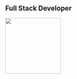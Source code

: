 <h2>Full Stack Developer</h2>

<span href="#">
  <img align="center" src="https://github-readme-stats.vercel.app/api/top-langs/?username=anuragyadav20062002&layout=compact&theme=gruvbox" height=175/>
</span>
